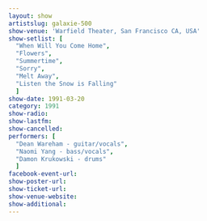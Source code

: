 ```yaml
---
layout: show
artistslug: galaxie-500
show-venue: 'Warfield Theater, San Francisco CA, USA'
show-setlist: [
  "When Will You Come Home",
  "Flowers",
  "Summertime",
  "Sorry",
  "Melt Away",
  "Listen the Snow is Falling"
  ]
show-date: 1991-03-20
category: 1991
show-radio: 
show-lastfm: 
show-cancelled: 
performers: [
  "Dean Wareham - guitar/vocals",
  "Naomi Yang - bass/vocals",
  "Damon Krukowski - drums"
  ]
facebook-event-url: 
show-poster-url: 
show-ticket-url: 
show-venue-website: 
show-additional: 
---
```


